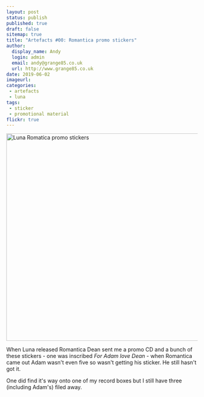 ```yaml
---
layout: post
status: publish
published: true
draft: false
sitemap: true
title: "Artefacts #00: Romantica promo stickers"
author:
  display_name: Andy
  login: admin
  email: andy@grange85.co.uk
  url: http://www.grange85.co.uk
date: 2019-06-02
imageurl: 
categories:
 - artefacts
 - luna
tags:
 - sticker
 - promotional material
flickr: true
---
```

<a data-flickr-embed="true"  href="https://www.flickr.com/photos/grange85/47984559351/in/dateposted/" title="Luna Romatica promo stickers"><img src="https://live.staticflickr.com/65535/47984559351_6c902bc730_c.jpg" width="800" height="545" alt="Luna Romatica promo stickers"></a>

When Luna released Romantica Dean sent me a promo CD and a bunch of these stickers - one was inscribed _For Adam love Dean_ - when Romantica came out Adam wasn't even five so wasn't getting his sticker. He still hasn't got it.

One did find it's way onto one of my record boxes but I still have three (including Adam's) filed away.


